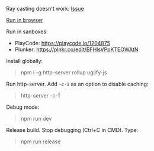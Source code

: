 Ray casting doesn't work: [Issue](https://github.com/Birch-san/box2d-wasm/issues/58)

[Run in browser](https://8observer8.github.io/webgl10-js/simple-can-jump-with-ray-box2dwasm-webgl-js/)

Run in sanboxes:

- PlayCode: https://playcode.io/1204875
- Plunker: https://plnkr.co/edit/BFHlsVPpKTEOWAtN

Install globally:

> npm i -g http-server rollup uglify-js

Run http-server. Add `-c-1` as an option to disable caching:

> http-server -c-1

Debug mode:

> npm run dev

Release build. Stop debugging (Ctrl+C in CMD). Type:

> npm run release
